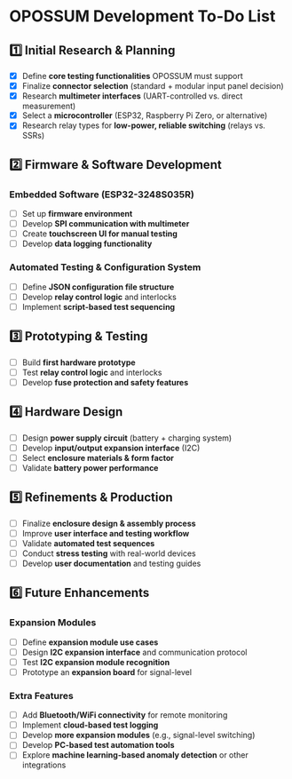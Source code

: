 
# OPOSSUM Development To-Do List

## 1️⃣ Initial Research & Planning

- [x] Define **core testing functionalities** OPOSSUM must support
- [x] Finalize **connector selection** (standard + modular input panel decision)
- [x] Research **multimeter interfaces** (UART-controlled vs. direct measurement)
- [x] Select a **microcontroller** (ESP32, Raspberry Pi Zero, or alternative)
- [x] Research relay types for **low-power, reliable switching** (relays vs. SSRs)

## 2️⃣ Firmware & Software Development

### Embedded Software (ESP32-3248S035R)
- [ ] Set up **firmware environment**
- [ ] Develop **SPI communication with multimeter**
- [ ] Create **touchscreen UI for manual testing**
- [ ] Develop **data logging functionality**

### Automated Testing & Configuration System
- [ ] Define **JSON configuration file structure**
- [ ] Develop **relay control logic** and interlocks
- [ ] Implement **script-based test sequencing**

## 3️⃣ Prototyping & Testing

- [ ] Build **first hardware prototype**
- [ ] Test **relay control logic** and interlocks
- [ ] Develop **fuse protection and safety features**

## 4️⃣ Hardware Design

- [ ] Design **power supply circuit** (battery + charging system)
- [ ] Develop **input/output expansion interface** (I2C)
- [ ] Select **enclosure materials & form factor**
- [ ] Validate **battery power performance**

## 5️⃣ Refinements & Production

- [ ] Finalize **enclosure design & assembly process**
- [ ] Improve **user interface and testing workflow**
- [ ] Validate **automated test sequences**
- [ ] Conduct **stress testing** with real-world devices
- [ ] Develop **user documentation** and testing guides

## 6️⃣ Future Enhancements

### Expansion Modules
- [ ] Define **expansion module use cases**
- [ ] Design **I2C expansion interface** and communication protocol
- [ ] Test **I2C expansion module recognition**
- [ ] Prototype an **expansion board** for signal-level

### Extra Features
- [ ] Add **Bluetooth/WiFi connectivity** for remote monitoring
- [ ] Implement **cloud-based test logging**
- [ ] Develop **more expansion modules** (e.g., signal-level switching)
- [ ] Develop **PC-based test automation tools**
- [ ] Explore **machine learning-based anomaly detection** or other integrations
